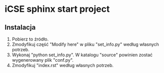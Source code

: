 iCSE sphinx start project
====================

Instalacja
-------------
1. Pobierz to źródło.
2. Zmodyfikuj część "Modify here" w pliku "set_info.py" według własnych potrzeb.
3. Wykonaj "python set_info.py". W katalogu "source" powinien zostać wygenerowany plik "conf.py".
4. Zmodyfikuj "index.rst" według własnych potrzeb.
